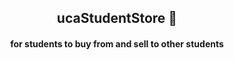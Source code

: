 <h2 align='center'>ucaStudentStore 🤖</h2>
<h4 align='center'>for students to buy from and sell to other students</h4> 

